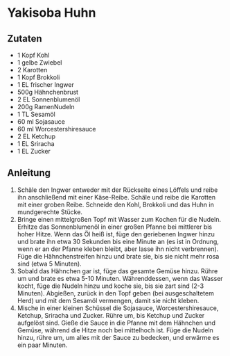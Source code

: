 # Yakisoba Huhn
## Zutaten
- 1 Kopf Kohl
- 1 gelbe Zwiebel
- 2 Karotten
- 1 Kopf Brokkoli
- 1 EL frischer Ingwer
- 500g Hähnchenbrust
- 2 EL Sonnenblumenöl
- 200g RamenNudeln
- 1 TL Sesamöl
- 60 ml Sojasauce
- 60 ml Worcestershiresauce
- 2 EL Ketchup
- 1 EL Sriracha
- 1 EL Zucker

## Anleitung
1. Schäle den Ingwer entweder mit der Rückseite eines Löffels und reibe ihn anschließend mit einer Käse-Reibe. Schäle und reibe die Karotten mit einer groben Reibe. Schneide den Kohl, Brokkoli und das Huhn in mundgerechte Stücke.
2. Bringe einen mittelgroßen Topf mit Wasser zum Kochen für die Nudeln. Erhitze das Sonnenblumenöl in einer großen Pfanne bei mittlerer bis hoher Hitze. Wenn das Öl heiß ist, füge den geriebenen Ingwer hinzu und brate ihn etwa 30 Sekunden bis eine Minute an (es ist in Ordnung, wenn er an der Pfanne kleben bleibt, aber lasse ihn nicht verbrennen). Füge die Hähnchenstreifen hinzu und brate sie, bis sie nicht mehr rosa sind (etwa 5 Minuten).
3. Sobald das Hähnchen gar ist, füge das gesamte Gemüse hinzu. Rühre um und brate es etwa 5-10 Minuten. Währenddessen, wenn das Wasser kocht, füge die Nudeln hinzu und koche sie, bis sie zart sind (2-3 Minuten). Abgießen, zurück in den Topf geben (bei ausgeschaltetem Herd) und mit dem Sesamöl vermengen, damit sie nicht kleben.
4. Mische in einer kleinen Schüssel die Sojasauce, Worcestershiresauce, Ketchup, Sriracha und Zucker. Rühre um, bis Ketchup und Zucker aufgelöst sind. Gieße die Sauce in die Pfanne mit dem Hähnchen und Gemüse, während die Hitze noch bei mittelhoch ist. Füge die Nudeln hinzu, rühre um, um alles mit der Sauce zu bedecken, und erwärme es ein paar Minuten.
